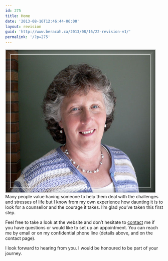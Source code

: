 ```yaml
---
id: 275
title: Home
date: '2013-08-16T12:46:44-06:00'
layout: revision
guid: 'http://www.beracah.ca/2013/08/16/22-revision-v1/'
permalink: '/?p=275'
---
```


[![Hazel Mayhew](/wp-content/uploads/2013/08/Hazel.png "Hazel Mayhew")](/wp-content/uploads/2013/08/Hazel.png)Many people value having someone to help them deal with the challenges and stresses of life but I know from my own experience how daunting it is to look for a counsellor and the courage it takes. I’m glad you’ve taken this first step.

Feel free to take a look at the website and don’t hesitate to [contact](/contact) me if you have questions or would like to set up an appointment. You can reach me by email or on my confidential phone line (details above, and on the contact page).

I look forward to hearing from you. I would be honoured to be part of your journey.